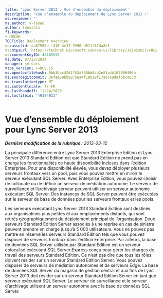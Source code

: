 ```yaml
---
title: 'Lync Server 2013 : Vue d’ensemble du déploiement'
description: 'Vue d’ensemble du déploiement de Lync Server 2013 :'
ms.reviewer: ''
ms.author: v-lanac
author: lanachin
f1.keywords:
- NOCSH
TOCTitle: Deployment overview
ms:assetid: da67555e-f410-4c37-9996-d511f37da8d1
ms:mtpsurl: https://technet.microsoft.com/en-us/library/JJ205305(v=OCS.15)
ms:contentKeyID: 48185555
ms.date: 07/23/2014
manager: serdars
mtps_version: v=OCS.15
ms.openlocfilehash: 5bb3bac4261783a765b64ab2e81adb107599496b
ms.sourcegitcommit: 36fee89bb887bea4f18b19f17a8c69daf5bc423d
ms.translationtype: MT
ms.contentlocale: fr-FR
ms.lasthandoff: 11/24/2020
ms.locfileid: "49394933"
---
```

# <a name="deployment-overview-for-lync-server-2013"></a>Vue d’ensemble du déploiement pour Lync Server 2013

<div data-xmlns="http://www.w3.org/1999/xhtml">

<div class="topic" data-xmlns="http://www.w3.org/1999/xhtml" data-msxsl="urn:schemas-microsoft-com:xslt" data-cs="https://msdn.microsoft.com/">

<div data-asp="https://msdn2.microsoft.com/asp">



</div>

<div id="mainSection">

<div id="mainBody">

<span> </span>

_**Dernière modification de la rubrique :** 2013-03-12_

La principale différence entre Lync Server 2013 Enterprise Edition et Lync Server 2013 Standard Edition est que Standard Edition ne prend pas en charge les fonctionnalités de haute disponibilité incluses dans l’édition Enterprise. Pour une disponibilité élevée, vous devez déployer plusieurs serveurs frontaux vers un pool, puis vous pouvez mettre en miroir le serveur exécutant SQL Server. Avec Enterprise Edition, vous pouvez choisir de collocate ou de définir un serveur de médiation autonome. Le serveur de surveillance et l’archivage serveur peuvent utiliser un serveur autonome exécutant SQL Server. Des instances de SQL Server peuvent être exécutées sur le serveur de base de données pour les serveurs frontaux et les pools.

Les serveurs exécutant Lync Server 2013 Standard Edition sont destinés aux organisations plus petites et aux emplacements distants, qui sont retirés géographiquement du déploiement principal de l’organisation. Deux serveurs Standard Edition Server associés à une reprise en cas de sinistre peuvent prendre en charge jusqu’à 5 000 utilisateurs. Vous ne pouvez pas mettre en réserve les serveurs Standard Edition tels que vous pouvez disposer de serveurs frontaux dans l’édition Enterprise. Par ailleurs, la base de données SQL Server utilisée par Standard Edition est un serveur colocalisé exécutant SQL Server Express conçu pour gérer les charges de travail des serveurs Standard Edition. Ce n’est pas dire que tous les rôles doivent résider sur un serveur Standard Edition Server. Vous pouvez disposer de serveurs de médiation autonomes et de serveurs Edge. La base de données SQL Server du magasin de gestion central et aux fins de Lync Server 2013 doit résider sur un serveur Standard Edition Server en tant que serveur exécutant SQL Server. Le serveur de surveillance et le serveur d’archivage utilisent un serveur autonome avec la base de données SQL Server.

</div>

<span> </span>

</div>

</div>

</div>

